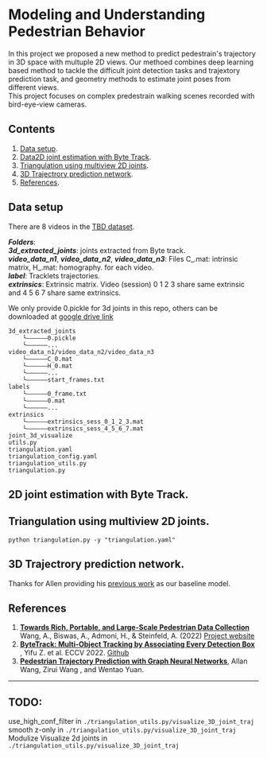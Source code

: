 # Modeling and Understanding Pedestrian Behavior
In this project we proposed a new method to predict pedestrain's trajectory in 3D space with multuple 2D views. Our methoed combines deep learning based method to tackle the difficult joint detection tasks and trajextory prediction task, and geometry methods to estimate joint poses from different views. <br />
This project focuses on complex predestrain walking scenes recorded with bird-eye-view cameras.

## Contents
1. [Data setup](#data_setup).<br />
2. [Data2D joint estimation with Byte Track](#use_bytetrack).<br />
3. [Triangulation using multiview 2D joints](#triangulation).<br />
4. [3D Trajectrory prediction network](#network).<br />
5. [References](#ref).<br />

##  <a name="data_setup"></a>Data setup
There are 8 videos in the [TBD dataset](https://arxiv.org/abs/2203.01974).

***Folders***: <br />
***3d_extracted_joints***: joints extracted from Byte track.<br />
***video_data_n1***, ***video_data_n2***, ***video_data_n3***: Files C_.mat: intrinsic matrix, H_.mat: homography. for each video.<br />
***label***: Tracklets trajectories.  <br />
***extrinsics***: Extrinsic matrix. Video (session) 0 1 2 3 share same extrinsic and 4 5 6 7 share same extrinsics.  <br />

We only provide 0.pickle for 3d joints in this repo, others can be downloaded at [google drive link](https://drive.google.com/drive/folders/1tIlMNJRF0iSb5K90ICHJPa-NwZdKWWQc?usp=share_link)
```
3d_extracted_joints
    └——————0.pickle
    └——————...
video_data_n1/video_data_n2/video_data_n3
    └——————C_0.mat
    └——————H_0.mat
    └——————...
    └——————start_frames.txt
labels
    └——————0_frame.txt
    └——————0.mat
    └——————...
extrinsics
    └——————extrinsics_sess_0_1_2_3.mat
    └——————extrinsics_sess_4_5_6_7.mat    
joint_3d_visualize
utils.py
triangulation.yaml
triangulation_config.yaml
triangulation_utils.py
triangulation.py
```

## <a name="use_bytetrack"></a>2D joint estimation with Byte Track.

## <a name="triangulation"></a>Triangulation using multiview 2D joints.
`python triangulation.py -y "triangulation.yaml"`

## <a name="network"></a>3D Trajectrory prediction network.
Thanks for Allen providing his [previous work](http://www.cs.cmu.edu/~epxing/Class/10708-19/assets/project/final-reports/project19.pdf) as our baseline model.

## <a name="ref">References
1. <a name="TBD_dataset">[**Towards Rich, Portable, and Large-Scale Pedestrian Data Collection**](https://arxiv.org/abs/2203.01974) Wang, A., Biswas, A., Admoni, H., & Steinfeld, A. (2022) [Project website](https://tbd.ri.cmu.edu/resources/tbd-social-navigation-datasets/)
2. [**ByteTrack: Multi-Object Tracking by Associating Every Detection Box**](https://arxiv.org/abs/2110.06864) , Yifu Z. et al. ECCV 2022. [Github](https://github.com/ifzhang/ByteTrack)
3. <a name="allen_proj"></a>[**Pedestrian Trajectory Prediction with Graph Neural Networks**](http://www.cs.cmu.edu/~epxing/Class/10708-19/assets/project/final-reports/project19.pdf), Allan Wang, Zirui Wang , and Wentao Yuan.

 
---------------------------------------
## TODO:
use_high_conf_filter in `./triangulation_utils.py/visualize_3D_joint_traj` <br />
smooth z-only in `./triangulation_utils.py/visualize_3D_joint_traj` <br />
Modulize Visualize 2d joints in `./triangulation_utils.py/visualize_3D_joint_traj` <br />
